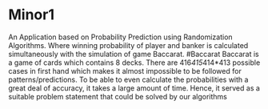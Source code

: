 # Minor1
An Application based on Probability Prediction using Randomization Algorithms. Where winning probability of player and banker is calculated simultaneously with the simulation of game Baccarat.
#Baccarat
 Baccarat is a game of cards which contains 8 decks. There are 416*415*414*413 possible cases in first hand
which makes it almost impossible to be followed for patterns/predictions. To be able to even calculate the
probabilities with a great deal of accuracy, it takes a large amount of time. Hence, it served as a suitable
problem statement that could be solved by our algorithms
